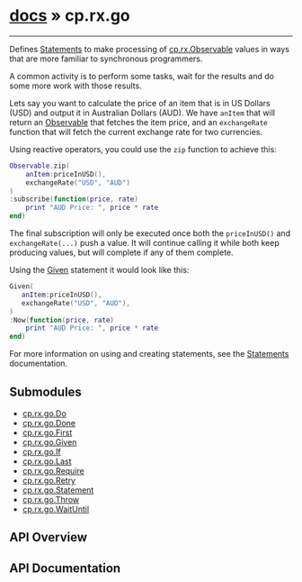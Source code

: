 # [docs](index.md) » cp.rx.go
---

Defines [Statements](cp.rx.go.Statement.md) to make processing of
[cp.rx.Observable](cp.rx.Observable.md) values
in ways that are more familiar to synchronous programmers.

A common activity is to perform some tasks, wait for the results and
do some more work with those results.

Lets say you want to calculate the price of an item that is in US Dollars (USD) and
output it in Australian Dollars (AUD). We have `anItem` that will return an
[Observable](cp.rx.go.Observable.md) that fetches the item price, and an
`exchangeRate` function that will fetch the current exchange rate for two currencies.

Using reactive operators, you could use the `zip` function to achieve this:

```lua
Observable.zip(
    anItem:priceInUSD(),
    exchangeRate("USD", "AUD")
)
:subscribe(function(price, rate)
    print "AUD Price: ", price * rate
end)
```

The final subscription will only be executed once both the `priceInUSD()` and `exchangeRate(...)` push
a value. It will continue calling it while both keep producing values, but will complete if any of them
complete.

Using the [Given](cp.rx.go.Given.md) statement it would look like this:

```lua
Given(
   anItem:priceInUSD(),
   exchangeRate("USD", "AUD"),
)
:Now(function(price, rate)
    print "AUD Price: ", price * rate
end)
```

For more information on using and creating statements, see the
[Statements](cp.rx.go.Statements.md) documentation.

## Submodules
 * [cp.rx.go.Do](cp.rx.go.Do.md)
 * [cp.rx.go.Done](cp.rx.go.Done.md)
 * [cp.rx.go.First](cp.rx.go.First.md)
 * [cp.rx.go.Given](cp.rx.go.Given.md)
 * [cp.rx.go.If](cp.rx.go.If.md)
 * [cp.rx.go.Last](cp.rx.go.Last.md)
 * [cp.rx.go.Require](cp.rx.go.Require.md)
 * [cp.rx.go.Retry](cp.rx.go.Retry.md)
 * [cp.rx.go.Statement](cp.rx.go.Statement.md)
 * [cp.rx.go.Throw](cp.rx.go.Throw.md)
 * [cp.rx.go.WaitUntil](cp.rx.go.WaitUntil.md)

## API Overview

## API Documentation

